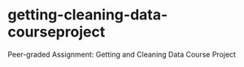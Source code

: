 # getting-cleaning-data-courseproject
Peer-graded Assignment: Getting and Cleaning Data Course Project
